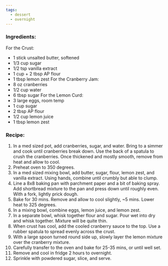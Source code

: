 ```yaml
---
tags:
  - dessert
  - overnight
---
```

### Ingredients:
For the Crust: 
- 1 stick unsalted butter, softened
- 1/3 cup sugar
- 1/2 tsp vanilla extract
- 1 cup + 2 tbsp AP flour
- 1 tbsp lemon zest
For the Cranberry Jam: 
- 8 oz cranberries
- 1/2 cup water
- 6 tbsp sugar
For the Lemon Curd:
- 3 large eggs, room temp
- 1 cup sugar
- 2 tbsp AP flour
- 1/2 cup lemon juice
- 1 tbsp lemon zest

### Recipe:
1. In a med sized pot, add cranberries, sugar, and water. Bring to a simmer and cook until cranberries break down. Use the back of a spatula to crush the cranberries. Once thickened and mostly smooth, remove from heat and allow to cool.
2. Preheat oven to 350 degrees.
3. In a med sized mixing bowl, add butter, sugar, flour, lemon zest, and vanilla extract. Using hands, combine until crumbly but able to clump.
4. Line a 8x8 baking pan with parchment paper and a bit of baking spray. Add shortbread mixture to the pan and press down until roughly even. With a fork, lightly prick dough.
5. Bake for 30 mins. Remove and allow to cool slightly, ~5 mins. Lower heat to 325 degrees. 
6. In a mixing bowl, combine eggs, lemon juice, and lemon zest. 
7. In a separate bowl, whisk together flour and sugar. Pour wet into dry and whisk together. Mixture will be quite thin. 
8. When crust has cool, add the cooled cranberry sauce to the top. Use a rubber spatula to spread evenly across the crust. 
9. With a large spoon turned round side up, slowly layer the lemon mixture over the cranberry mixture. 
10. Carefully transfer to the oven and bake for 25-35 mins, or until well set. 
11. Remove and cool in fridge 2 hours to overnight. 
12. Sprinkle with powdered sugar, slice, and serve. 